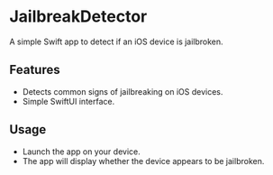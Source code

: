 # JailbreakDetector

A simple Swift app to detect if an iOS device is jailbroken.

## Features
- Detects common signs of jailbreaking on iOS devices.
- Simple SwiftUI interface.

## Usage
- Launch the app on your device.
- The app will display whether the device appears to be jailbroken.
